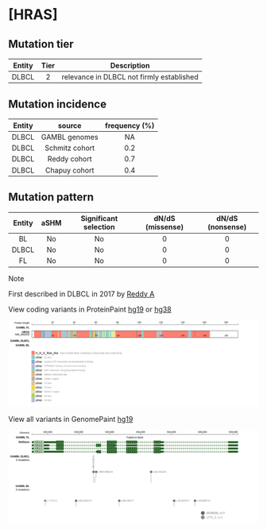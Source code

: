 # [HRAS]

## Mutation tier

|Entity|Tier|Description                              |
|:------:|:----:|-----------------------------------------|
|DLBCL |2   |relevance in DLBCL not firmly established|
## Mutation incidence

|Entity|source        |frequency (%)|
|:------:|:--------------:|:-------------:|
|DLBCL |GAMBL genomes | NA          |
|DLBCL |Schmitz cohort|0.2          |
|DLBCL |Reddy cohort  |0.7          |
|DLBCL |Chapuy cohort |0.4          |

## Mutation pattern

|Entity|aSHM|Significant selection|dN/dS (missense)|dN/dS (nonsense)|
|:------:|:----:|:---------------------:|:----------------:|:----------------:|
|BL    |No  |No                   |0               |0               |
|DLBCL |No  |No                   |0               |0               |
|FL    |No  |No                   |0               |0               |


> [!NOTE]
> First described in DLBCL in 2017 by [Reddy A](https://pubmed.ncbi.nlm.nih.gov/28985567)

View coding variants in ProteinPaint [hg19](https://www.bcgsc.ca/downloads/morinlab/GAMBL/test/genes/HRAS_protein.html)  or [hg38](https://www.bcgsc.ca/downloads/morinlab/GAMBL/test/genes/HRAS_protein_hg38.html)

![image](images/proteinpaint/HRAS_NM_005343.svg)

View all variants in GenomePaint [hg19](https://www.bcgsc.ca/downloads/morinlab/GAMBL/test/genes/HRAS.html)

![image](images/proteinpaint/HRAS.svg)
